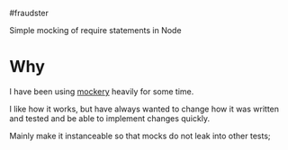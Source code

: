 #fraudster

Simple mocking of require statements in Node

# Why

I have been using [mockery](https://github.com/mfncooper/mockery) heavily for some time.

I like how it works, but have always wanted to change how it was written and tested and be able to implement changes quickly.

Mainly make it instanceable so that mocks do not leak into other tests;


